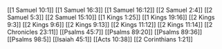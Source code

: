 [[1 Samuel 10:1]]
[[1 Samuel 16:3]]
[[1 Samuel 16:12]]
[[2 Samuel 2:4]]
[[2 Samuel 5:3]]
[[2 Samuel 15:10]]
[[1 Kings 1:25]]
[[1 Kings 19:16]]
[[2 Kings 9:3]]
[[2 Kings 9:6]]
[[2 Kings 9:13]]
[[2 Kings 11:12]]
[[2 Kings 11:14]]
[[2 Chronicles 23:11]]
[[Psalms 45:7]]
[[Psalms 89:20]]
[[Psalms 89:36]]
[[Psalms 98:5]]
[[Isaiah 45:1]]
[[Acts 10:38]]
[[2 Corinthians 1:21]]
